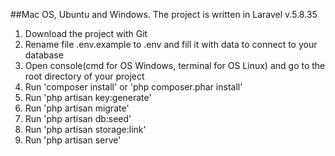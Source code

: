 ##Mac OS, Ubuntu and Windows. 
The project is written in Laravel v.5.8.35
1. Download the project with Git
2. Rename file .env.example to .env and fill it with data to connect to your database
3. Open console(cmd for ОS Windows, terminal for ОS Linux) and go to the root directory of your project
4. Run 'composer install' or 'php composer.phar install'
5. Run 'php artisan key:generate' 
6. Run 'php artisan migrate'
7. Run 'php artisan db:seed'
8. Run 'php artisan storage:link'
9. Run 'php artisan serve'
